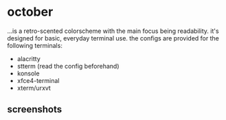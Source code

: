 # october
...is a retro-scented colorscheme with the main focus being readability.
it's designed for basic, everyday terminal use.
the configs are provided for the following terminals:
- alacritty
- stterm (read the config beforehand)
- konsole
- xfce4-terminal
- xterm/urxvt
## screenshots
